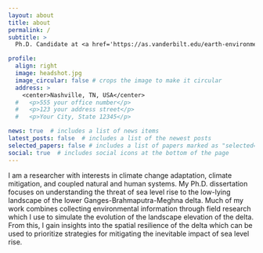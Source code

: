 ```yaml
---
layout: about
title: about
permalink: /
subtitle: >
  Ph.D. Candidate at <a href='https://as.vanderbilt.edu/earth-environmental-sciences/'>Vanderbilt University</a> | 2023 <a href='https://www.opm.gov/news/releases/2023/02/release-us-office-of-personnel-management-announces-finalists-for-class-of-2023-presidential-management-fellows/'>Presidential Management Fellows (PMF) Program</a> Finalist

profile:
  align: right
  image: headshot.jpg
  image_circular: false # crops the image to make it circular
  address: >
    <center>Nashville, TN, USA</center>
  #   <p>555 your office number</p>
  #   <p>123 your address street</p>
  #   <p>Your City, State 12345</p>

news: true  # includes a list of news items
latest_posts: false  # includes a list of the newest posts
selected_papers: false # includes a list of papers marked as "selected={true}"
social: true  # includes social icons at the bottom of the page
---
```


I am a researcher with interests in climate change adaptation, climate mitigation, and coupled natural and human systems. My Ph.D. dissertation focuses on understanding the threat of sea level rise to the low-lying landscape of the lower Ganges-Brahmaputra-Meghna delta. Much of my work combines collecting environmental information through field research which I use to simulate the evolution of the landscape elevation of the delta. From this, I gain insights into the spatial resilience of the delta which can be used to prioritize strategies for mitigating the inevitable impact of sea level rise.
